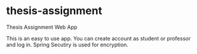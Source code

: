 # thesis-assignment
Thesis Assignment Web App

This is an easy to use app. You can create account as student or professor and log in. Spring Secutiry is used for encryption.
